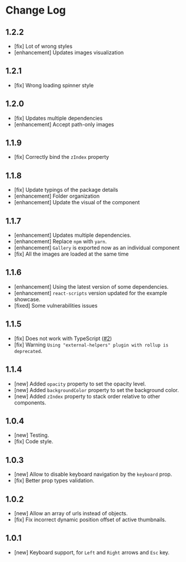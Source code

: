 # Change Log

<!--
- []  https://github.com/peterpalau/react-bnb-gallery/pulls
-->

## 1.2.2

- [fix] Lot of wrong styles
- [enhancement] Updates images visualization

## 1.2.1

- [fix] Wrong loading spinner style

## 1.2.0

- [fix] Updates multiple dependencies
- [enhancement] Accept path-only images

## 1.1.9

- [fix] Correctly bind the `zIndex` property

## 1.1.8

- [fix] Update typings of the package details
- [enhancement] Folder organization
- [enhancement] Update the visual of the component

## 1.1.7

- [enhancement] Updates multiple dependencies.
- [enhancement] Replace `npm` with `yarn`.
- [enhancement] `Gallery` is exported now as an individual component
- [fix] All the images are loaded at the same time

## 1.1.6

- [enhancement] Using the latest version of some dependencies.
- [enhancement] `react-scripts` version updated for the example showcase.
- [fixed] Some vulnerabilities issues

## 1.1.5

- [fix] Does not work with TypeScript ([#2](https://github.com/peterpalau/react-bnb-gallery/issues/2))
- [fix] Warning `Using "external-helpers" plugin with rollup is deprecated`.

## 1.1.4

- [new] Added `opacity` property to set the opacity level.
- [new] Added `backgroundColor` property to set the background color.
- [new] Added `zIndex` property to stack order relative to other components.

## 1.0.4

- [new] Testing.
- [fix] Code style.

## 1.0.3

- [new] Allow to disable keyboard navigation by the `keyboard` prop.
- [fix] Better prop types validation.

## 1.0.2

- [new] Allow an array of urls instead of objects.
- [fix] Fix incorrect dynamic position offset of active thumbnails.

## 1.0.1

- [new] Keyboard support, for `Left` and `Right` arrows and `Esc` key.
